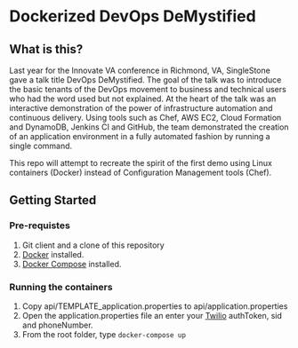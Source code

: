 # Dockerized DevOps DeMystified

## What is this?

Last year for the Innovate VA conference in Richmond, VA, SingleStone gave a talk title DevOps DeMystified. The goal of the talk was to introduce the basic tenants of the DevOps movement to business and technical users who had the word used but not explained. At the heart of the talk was an interactive demonstration of the power of infrastructure automation and continuous delivery. Using tools such as Chef, AWS EC2, Cloud Formation and DynamoDB, Jenkins CI and GitHub, the team demonstrated the creation of an application environment in a fully automated fashion by running a single command.

This repo will attempt to recreate the spirit of the first demo using Linux containers (Docker) instead of Configuration Management tools (Chef).

## Getting Started

### Pre-requistes

1. Git client and a clone of this repository
2. [Docker](https://docs.docker.com/installation/#installation) installed.
3. [Docker Compose](https://docs.docker.com/compose/install/) installed.

### Running the containers

1. Copy api/TEMPLATE_application.properties to api/application.properties
2. Open the application.properties file an enter your [Twilio](https://www.twilio.com/try-twilio) authToken, sid and phoneNumber.
3. From the root folder, type `docker-compose up`

